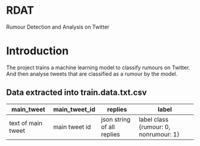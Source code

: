 # RDAT
 Rumour Detection and Analysis on Twitter

# Introduction

The project trains a machine learning model to classify rumours on Twitter. And then analyse tweets that are classified as a rumour by the model.

## Data extracted into train.data.txt.csv
| main_tweet | main_tweet_id | replies | label
| --- | ----------- |  ----------- |  ----------- | 
| text of main tweet | main tweet id | json string of all replies | label class {rumour: 0, nonrumour: 1}
